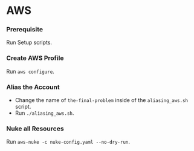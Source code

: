 # AWS

### Prerequisite
Run Setup scripts.

### Create AWS Profile
Run `aws configure`.

### Alias the Account
- Change the name of `the-final-problem` inside of the `aliasing_aws.sh` script.
- Run `./aliasing_aws.sh`.

### Nuke all Resources
Run `aws-nuke -c nuke-config.yaml --no-dry-run`.